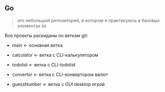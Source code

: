 ## Go





> это небольшой репозиторий, в котором я практикуюсь в базовых элементах `GO`





Все проекты раскиданы по веткам git:


+ main <- основная ветка


+ calculator <- ветка с CLI-калькулятором


+ todolist <- ветка с CLI-todolist


+ convertor <- ветка с CLI-конвертором валют


+ guessNumber <- ветка с GUI desktop игрой
